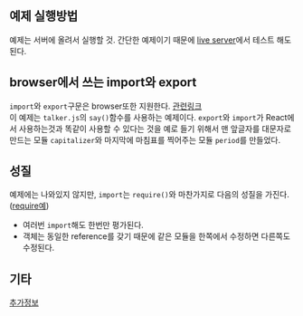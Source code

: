 
## 예제 실행방법

예제는 서버에 올려서 실행할 것. 간단한 예제이기 때문에 [live server](https://github.com/pjg3335/study/blob/4cb2620479aec1d18b63745a864552fa5e5d723d/vscode/extensions/live%20server.md)에서 테스트 해도 된다.

## browser에서 쓰는 import와 export

`import`와 `export`구문은 browser또한 지원한다. [관련링크](https://developer.mozilla.org/ko/docs/Web/JavaScript/Guide/Modules)  
이 예제는 `talker.js`의 `say()`함수를 사용하는 예제이다. `export`와 `import`가 React에서 사용하는것과 똑같이 사용할 수 있다는 것을 예로 들기 위해서 맨 앞글자를 대문자로 만드는 모듈 `capitalizer`와 마지막에 마침표를 찍어주는 모듈 `period`를 만들었다.

## 성질

예제에는 나와있지 않지만, `import`는 `require()`와 마찬가지로 다음의 성질을 가진다. ([require예](https://github.com/pjg3335/js-study/blob/5d66016318ee2079ce38dfa056e267aef068a28d/module/require%20in%20nodejs/index.js))

- 여러번 `import`해도 한번만 평가된다.
- 객체는 동일한 reference를 갖기 때문에 같은 모듈을 한쪽에서 수정하면 다른쪽도 수정된다.

## 기타
[추가정보](https://ko.javascript.info/modules-intro)